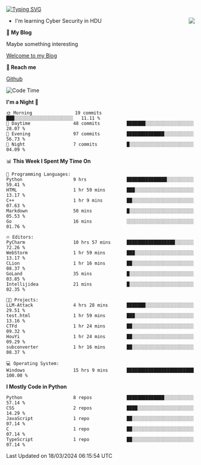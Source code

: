 [![Typing SVG](https://readme-typing-svg.herokuapp.com?font=Fira+Code&pause=1000&random=false&width=450&height=60&lines=Hello+%F0%9F%91%8B%F0%9F%8F%BB;I'm+JBNRZ)](https://git.io/typing-svg)

<a href="#">
  <img align="right" src="https://github-readme-stats.vercel.app/api?username=JBNRZ&show_icons=true&bg_color=15,f2f7fd,E0EAFC" />
</a>

- I'm learning Cyber Security in HDU

 **🌱 My Blog**

Maybe something interesting

[Welcome to my Blog](https://jbnrz.com.cn/)

 **💬 Reach me** 

[Github](https://github.com/JBNRZ)


<!--START_SECTION:waka-->
![Code Time](http://img.shields.io/badge/Code%20Time-386%20hrs%2022%20mins-blue)

**I'm a Night 🦉** 

```text
🌞 Morning                19 commits          ███░░░░░░░░░░░░░░░░░░░░░░   11.11 % 
🌆 Daytime                48 commits          ███████░░░░░░░░░░░░░░░░░░   28.07 % 
🌃 Evening                97 commits          ██████████████░░░░░░░░░░░   56.73 % 
🌙 Night                  7 commits           █░░░░░░░░░░░░░░░░░░░░░░░░   04.09 % 
```


📊 **This Week I Spent My Time On** 

```text
💬 Programming Languages: 
Python                   9 hrs               ███████████████░░░░░░░░░░   59.41 % 
HTML                     1 hr 59 mins        ███░░░░░░░░░░░░░░░░░░░░░░   13.17 % 
C++                      1 hr 9 mins         ██░░░░░░░░░░░░░░░░░░░░░░░   07.63 % 
Markdown                 50 mins             █░░░░░░░░░░░░░░░░░░░░░░░░   05.53 % 
Go                       16 mins             ░░░░░░░░░░░░░░░░░░░░░░░░░   01.76 % 

🔥 Editors: 
PyCharm                  10 hrs 57 mins      ██████████████████░░░░░░░   72.26 % 
WebStorm                 1 hr 59 mins        ███░░░░░░░░░░░░░░░░░░░░░░   13.17 % 
CLion                    1 hr 16 mins        ██░░░░░░░░░░░░░░░░░░░░░░░   08.37 % 
GoLand                   35 mins             █░░░░░░░░░░░░░░░░░░░░░░░░   03.85 % 
Intellijidea             21 mins             █░░░░░░░░░░░░░░░░░░░░░░░░   02.35 % 

🐱‍💻 Projects: 
LLM-Attack               4 hrs 28 mins       ███████░░░░░░░░░░░░░░░░░░   29.51 % 
test.html                1 hr 59 mins        ███░░░░░░░░░░░░░░░░░░░░░░   13.16 % 
CTFd                     1 hr 24 mins        ██░░░░░░░░░░░░░░░░░░░░░░░   09.32 % 
HouYi                    1 hr 24 mins        ██░░░░░░░░░░░░░░░░░░░░░░░   09.29 % 
subconverter             1 hr 16 mins        ██░░░░░░░░░░░░░░░░░░░░░░░   08.37 % 

💻 Operating System: 
Windows                  15 hrs 9 mins       █████████████████████████   100.00 % 
```

**I Mostly Code in Python** 

```text
Python                   8 repos             ██████████████░░░░░░░░░░░   57.14 % 
CSS                      2 repos             ████░░░░░░░░░░░░░░░░░░░░░   14.29 % 
JavaScript               1 repo              ██░░░░░░░░░░░░░░░░░░░░░░░   07.14 % 
C                        1 repo              ██░░░░░░░░░░░░░░░░░░░░░░░   07.14 % 
TypeScript               1 repo              ██░░░░░░░░░░░░░░░░░░░░░░░   07.14 % 
```




 Last Updated on 18/03/2024 06:15:54 UTC
<!--END_SECTION:waka-->
